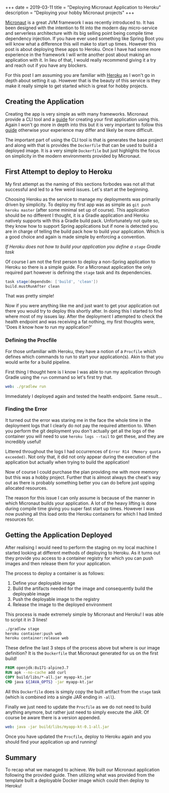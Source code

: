 +++
date = 2019-03-11
title = "Deploying Micronaut Application to Heroku"
description = "Deploying your hobby Micronaut projects"
+++

[Micronaut] is a great JVM framework I was recently introduced to. It has been
designed with the intention to fit into the modern day micro-service and
serverless architecture with its big selling point being compile time dependency
injection. If you have ever used something like Spring Boot you will know what a
difference this will make to start up times. However this post is about
deploying these apps to Heroku. Once I have had some more experience in the
framework I will write another post about making an application with it.
In lieu of that, I would really recommend giving it a try and reach out if you
have any blockers.

For this post I am assuming you are familiar with [Heroku] as I won't go in
depth about setting it up. However that is the beauty of this service is they
make it really simple to get started which is great for hobby projects.

## Creating the Application

Creating the app is very simple as with many frameworks. Micronaut provide a CLI
tool and a [guide] for creating your first application using this. Again I won't
go more in depth into this but it is very important to follow this [guide]
otherwise your experience may differ and likely be more difficult.

The important part of using the CLI tool is that is generates the base project
and along with that is provides the `Dockerfile` that can be used to build a
deployed image. It is a very simple `Dockerfile` but just highlights the
focus on simplicity in the modern environments provided by Micronaut.

## First Attempt to deploy to Heroku

My first attempt as the naming of this sections forbodes was not all that
successful and led to a few weird issues. Let's start at the beginning.

Choosing Heroku as the service to manage my deployments was primarily driven by
simplicity. To deploy my first app was as simple as `git push heroku master`
(after some minimal set up of course). This application should be no different I
thought, it is a Gradle application and Heroku natively supports with this a
Gradle build pack. Unfortunately not quite so, they know how to support Spring
applications but if none is detected you are in charge of telling the build pack
how to build your application. Which is a good choice and again is made simple
by enforcing a convention.

*If Heroku does not how to build your application you define a `stage` Gradle
task*

Of course I am not the first person to deploy a non-Spring application to Heroku
so there is a simple guide. For a Micronaut application the only required part
however is defining the `stage` task and its dependencies.

```groovy
task stage(dependsOn: ['build', 'clean'])
build.mustRunAfter clean
```

That was pretty simple!

Now if you were anything like me and just want to get your application out there
you would try to deploy this shortly after. In doing this I started to find
where most of my issues lay. After the deployment I attempted to check the
health endpoint and was receiving a fat nothing, my first thoughts were, 'Does
it know how to run my application?'

### Defining the Procfile

For those unfamiliar with Heroku, they have a notion of a `Procfile` which
defines which commands to run to start your application(s). Akin to that you
would write for a build pipeline.

First thing I thought here is I know I was able to run my application through
Gradle using the `run` command so let's first try that.

```yaml
web: ./gradlew run
```

Immediately I deployed again and tested the health endpoint. Same result...

### Finding the Error

It turned out the error was staring me in the face the whole time in the
deployment logs that I clearly do not pay the required attention to. When you
perform the git deployment you don't actually get all the logs of the container
you will need to use `heroku logs --tail` to get these, and they are incredibly
useful!

Littered throughout the logs I had occurrences of `Error R14 (Memory quota
exceeded)`. Not only that, it did not only appear during the execution of the
application but actually when trying to build the application!

Now of course I could purchase the plan providing me with more memory but this
was a hobby project. Further that is almost always the cheat's way out as there
is probably something better you can do before just upping allocated resources.

The reason for this issue I can only assume is because of the manner in which
Micronaut builds your application. A lot of the heavy lifting is done during
compile time giving you super fast start up times. However I was now pushing all
this load onto the Heroku containers for which I had limited resources for.

## Getting the Application Deployed

After realising I would need to perform the staging on my local machine I
started looking at different methods of deploying to Heroku. As it turns out
they provide you access to a container registry for which you can push images
and then release them for your application.

The process to deploy a container is as follows:

1. Define your deployable image
1. Build the artifacts needed for the image and consequently build the
   deployable image
1. Push the deployable image to the registry
1. Release the image to the deployed environment

This process is made extremely simple by Micronaut and Heroku! I was able to
script it in 3 lines!

```bash
./gradlew stage
heroku container:push web
heroku container:release web
```

These define the last 3 steps of the process above but where is our image
definition? It is the `Dockerfile` that Micronaut generated for us on the first
build!

```Dockerfile
FROM openjdk:8u171-alpine3.7
RUN apk --no-cache add curl
COPY build/libs/*-all.jar myapp-kt.jar
CMD java ${JAVA_OPTS} -jar myapp-kt.jar
```

All this `Dockerfile` does is simply copy the built artifact from the `stage`
task (which is combined into a single JAR ending in `-all`).

Finally we just need to update the `Procfile` as we do not need to build
anything anymore, but rather just need to simply execute the JAR. Of course be
aware there is a version appended.

```yaml
web: java -jar build/libs/myapp-kt-0.1-all.jar
```

Once you have updated the `Procfile`, deploy to Heroku again and you should find
your application up and running!

## Summary

To recap what we managed to achieve. We built our Micronaut application
following the provided guide. Then utilizing what was provided from the template
built a deployable Docker image which could then deploy to Heroku!

[Micronaut]: http://micronaut.io/
[Heroku]: https://www.heroku.com/
[guide]: https://guides.micronaut.io/index.html